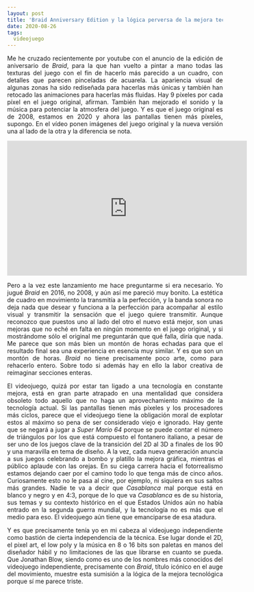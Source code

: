 ```yaml
---
layout: post
title: 'Braid Anniversary Edition y la lógica perversa de la mejora tecnológica'
date: 2020-08-26
tags:
  videojuego
---
```

<p style='text-align: justify;'>Me he cruzado recientemente por youtube con el anuncio de la edición de aniversario de <i>Braid</i>, para la que han vuelto a pintar a mano todas las texturas del juego con el fin de hacerlo más parecido a un cuadro, con detalles que parecen pinceladas de acuarela. La apariencia visual de algunas zonas ha sido rediseñada para hacerlas más únicas y también han retocado las animaciones para hacerlas más fluidas. Hay 9 píxeles por cada píxel en el juego original, afirman. También han mejorado el sonido y la música para potenciar la atmosfera del juego. Y es que el juego original es de 2008, estamos en 2020 y ahora las pantallas tienen más píxeles, supongo. En el vídeo ponen imágenes del juego original y la nueva versión una al lado de la otra y la diferencia se nota.</p>

<iframe width="560" height="315" src="https://www.youtube.com/embed/IM-gTvdkfvc" frameborder="0" allow="accelerometer; autoplay; encrypted-media; gyroscope; picture-in-picture" allowfullscreen></iframe>

<p style='text-align: justify;'>Pero a la vez este lanzamiento me hace preguntarme si era necesario. Yo jugué <i>Braid</i> en 2016, no 2008, y aún así me pareció muy bonito. La estética de cuadro en movimiento la transmitía a la perfección, y la banda sonora no deja nada que desear y funciona a la perfección para acompañar al estilo visual y transmitir la sensación que el juego quiere transmitir. Aunque reconozco que puestos uno al lado del otro el nuevo está mejor, son unas mejoras que no eché en falta en ningún momento en el juego original, y si mostrándome sólo el original me preguntarán que qué falla, diría que nada. Me parece que son más bien un montón de horas echadas para que el resultado final sea una experiencia en esencia muy similar. Y es que son un montón de horas. <i>Braid</i> no tiene precisamente poco arte, como para rehacerlo entero. Sobre todo si además hay en ello la labor creativa de reimaginar secciones enteras.</p>

<p style='text-align: justify;'>El videojuego, quizá por estar tan ligado a una tecnología en constante mejora, está en gran parte atrapado en una mentalidad que considera obsoleto todo aquello que no haga un aprovechamiento máximo de la tecnología actual. Si las pantallas tienen más píxeles y los procesadores más ciclos, parece que el videojuego tiene la obligación moral de explotar estos al máximo so pena de ser considerado viejo e ignorado. Hay gente que se negará a jugar a <i>Super Mario 64</i> porque se puede contar el número de triángulos por los que está compuesto el fontanero italiano, a pesar de ser uno de los juegos clave de la transición del 2D al 3D a finales de los 90 y una maravilla en tema de diseño. A la vez, cada nueva generación anuncia a sus juegos celebrando a bombo y platillo la mejora gráfica, mientras el público aplaude con las orejas. En su ciega carrera hacia el fotorrealismo estamos dejando caer por el camino todo lo que tenga más de cinco años. Curiosamente esto no le pasa al cine, por ejemplo, ni siquiera en sus saltos más grandes. Nadie te va a decir que <i>Casablanca</i> mal porque está en blanco y negro y en 4:3, porque de lo que va <i>Casablanca</i> es de su historia, sus temas y su contexto histórico en el que Estados Unidos aún no había entrado en la segunda guerra mundial, y la tecnología no es más que el medio para eso. El videojuego aún tiene que emanciparse de esa atadura.</p>

<p style='text-align: justify;'>Y es que precisamente tenía yo en mi cabeza al videojuego independiente como bastión de cierta independencia de la técnica. Ese lugar donde el 2D, el pixel art, el low poly y la música en 8 o 16 bits son paletas en manos del diseñador hábil y no limitaciones de las que librarse en cuanto se pueda. Que Jonathan Blow, siendo como es uno de los nombres más conocidos del videojuego independiente, precisamente con <i>Braid</i>, título icónico en el auge del movimiento, muestre esta sumisión a la lógica de la mejora tecnológica porque sí me parece triste.</p>
